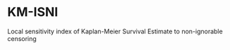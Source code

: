 KM-ISNI
=======

Local sensitivity index of Kaplan-Meier Survival Estimate to non-ignorable censoring
